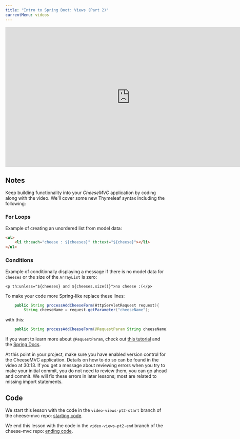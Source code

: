 ```yaml
---
title: "Intro to Spring Boot: Views (Part 2)"
currentMenu: videos
---
```


<div class="youtube-wrapper"><iframe width="776" height="437" src="https://www.youtube.com/embed/0z_hjs5XRy0" frameborder="0" allowfullscreen></iframe></div>

## Notes

Keep building functionality into your *CheeseMVC* application by coding along with the video. We'll cover some new Thymeleaf syntax including the following:

### For Loops

Example of creating an unordered list from model data:

```HTML
<ul>
    <li th:each="cheese : ${cheeses}" th:text="${cheese}"></li>
</ul>
```

### Conditions

Example of conditionally displaying a message if there is no model data for `cheeses` or the size of the `ArrayList` is zero:

```HMTL
<p th:unless="${cheeses} and ${cheeses.size()}">no cheese :(</p>
```

<aside class="aside-note" markdown="1">
To make your code more Spring-like replace these lines:

```Java
    public String processAddCheeseForm(HttpServletRequest request){
        String cheeseName = request.getParameter("cheeseName");
```

with this:

```Java
    public String processAddCheeseForm(@RequestParam String cheeseName){
```

If you want to learn more about `@RequestParam`, check out [this tutorial](http://www.logicbig.com/tutorials/spring-framework/spring-web-mvc/spring-mvc-request-param/) and the [Spring Docs](http://docs.spring.io/spring/docs/3.1.x/spring-framework-reference/htmlsingle/spring-framework-reference.html#mvc-ann-requestparam).
</aside>

<aside class="aside-warning" markdown="1">
At this point in your project, make sure you have enabled version control for the CheeseMVC application. Details on how to do so can be found in the video at 30:13. If you get a message about reviewing errors when you try to make your initial commit, you do not need to review them, you can go ahead and commit. We will fix these errors in later lessons; most are related to missing import statements.
</aside>

## Code

We start this lesson with the code in the `video-views-pt2-start` branch of the cheese-mvc repo: [starting code](https://github.com/LaunchCodeEducation/cheese-mvc/tree/video-views-pt2-start).

We end this lesson with the code in the `video-views-pt2-end` branch of the cheese-mvc repo: [ending code](https://github.com/LaunchCodeEducation/cheese-mvc/tree/video-views-pt2-end).
